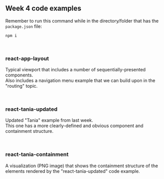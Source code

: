 ## Week 4 code examples

Remember to run this command while in the directory/folder that has the `package.json` file:

```
npm i
```

<br>

### react-app-layout

Typical viewport that includes a number of sequentially-presented components.  
Also includes a navigation menu example that we can build upon in the "routing" topic.  

<br>

### react-tania-updated

Updated "Tania" example from last week.  
This one has a more clearly-defined and obvious component and containment structure.  

<br>

### react-tania-containment

A visualization (PNG image) that shows the containment structure of the elements rendered by the "react-tania-updated" code example. 

<br>
